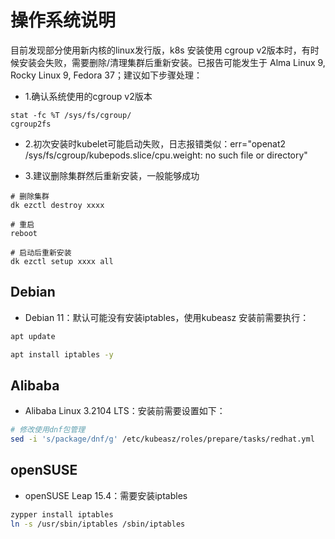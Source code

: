# 操作系统说明

目前发现部分使用新内核的linux发行版，k8s 安装使用 cgroup v2版本时，有时候安装会失败，需要删除/清理集群后重新安装。已报告可能发生于 Alma Linux 9, Rocky Linux 9, Fedora 37；建议如下步骤处理：

- 1.确认系统使用的cgroup v2版本
```
stat -fc %T /sys/fs/cgroup/ 
cgroup2fs
```
- 2.初次安装时kubelet可能启动失败，日志报错类似：err="openat2 /sys/fs/cgroup/kubepods.slice/cpu.weight: no such file or directory"

- 3.建议删除集群然后重新安装，一般能够成功
```
# 删除集群
dk ezctl destroy xxxx

# 重启
reboot

# 启动后重新安装
dk ezctl setup xxxx all
```

## Debian

- Debian 11：默认可能没有安装iptables，使用kubeasz 安装前需要执行：

``` bash 
apt update

apt install iptables -y
```

## Alibaba

- Alibaba Linux 3.2104 LTS：安装前需要设置如下：

``` bash
# 修改使用dnf包管理
sed -i 's/package/dnf/g' /etc/kubeasz/roles/prepare/tasks/redhat.yml
```

## openSUSE

- openSUSE Leap 15.4：需要安装iptables

``` bash
zypper install iptables
ln -s /usr/sbin/iptables /sbin/iptables
```
